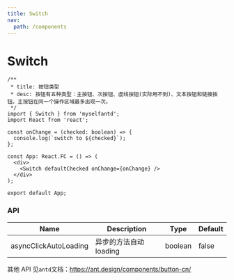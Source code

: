 ```yaml
---
title: Switch
nav:
  path: /components
---
```


# Switch

```tsx
/**
 * title: 按钮类型
 * desc: 按钮有五种类型：主按钮、次按钮、虚线按钮(实际用不到)、文本按钮和链接按钮。主按钮在同一个操作区域最多出现一次。
 */
import { Switch } from 'myselfantd';
import React from 'react';

const onChange = (checked: boolean) => {
  console.log(`switch to ${checked}`);
};

const App: React.FC = () => (
  <div>
    <Switch defaultChecked onChange={onChange} />
  </div>
);

export default App;
```

### API

| Name                  | Description            | Type    | Default |
| --------------------- | ---------------------- | ------- | ------- |
| asyncClickAutoLoading | 异步的方法自动 loading | boolean | false   |

其他 API 见`antd`文档：https://ant.design/components/button-cn/

